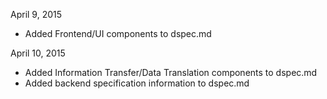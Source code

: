 April 9, 2015
* Added Frontend/UI components to dspec.md

April 10, 2015
* Added Information Transfer/Data Translation components to dspec.md
* Added backend specification information to dspec.md
